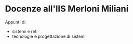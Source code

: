 # Docenze all'IIS Merloni Miliani

Appunti di:

* sistemi e reti
* tecnologie e progettazione di sistemi
